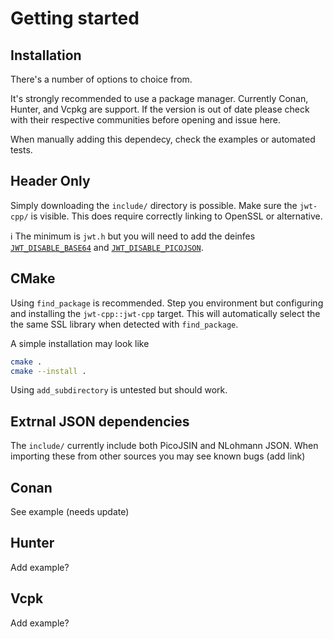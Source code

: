 # Getting started

## Installation

There's a number of options to choice from.

It's strongly recommended to use a package manager. Currently Conan, Hunter, and Vcpkg are support.
If the version is out of date please check with their respective communities before opening and issue here.

When manually adding this dependecy, check the examples or automated tests.

## Header Only

Simply downloading the `include/` directory is possible.
Make sure the `jwt-cpp/` is visible.
This does require correctly linking to OpenSSL or alternative.

:information_source: The minimum is `jwt.h` but you will need to add the deinfes [`JWT_DISABLE_BASE64`](https://github.com/Thalhammer/jwt-cpp/blob/c9a511f436eaa13857336ebeb44dbc5b7860fe01/include/jwt-cpp/jwt.h#L11) and [`JWT_DISABLE_PICOJSON`](https://github.com/Thalhammer/jwt-cpp/blob/c9a511f436eaa13857336ebeb44dbc5b7860fe01/include/jwt-cpp/jwt.h#L4).

## CMake

Using `find_package` is recommended. Step you environment but configuring and installing the `jwt-cpp::jwt-cpp` target.
This will automatically select the the same SSL library when detected with `find_package`.

A simple installation may look like

```sh
cmake .
cmake --install .
```

Using `add_subdirectory` is untested but should work.

## Extrnal JSON dependencies 

The `include/` currently include both PicoJSIN and NLohmann JSON.
When importing these from other sources you may see known bugs (add link)

## Conan

See example (needs update)

## Hunter

Add example?

## Vcpk

Add example?

